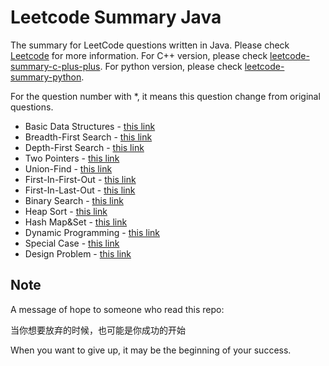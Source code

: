 # Leetcode Summary Java

The summary for LeetCode questions written in Java. Please check [Leetcode](https://leetcode.com/) for more information. For C++ version, please check [leetcode-summary-c-plus-plus](https://github.com/weikunhan/leetcode-summary-c-plus-plus). For python version, please check [leetcode-summary-python](https://github.com/weikunhan/leetcode-summary-python).

For the question number with *, it means this question change from original questions.

* Basic Data Structures - [this link](./basic_data_structures/README.md)
* Breadth-First Search - [this link](./bfs/README.md)
* Depth-First Search - [this link](./dfs/README.md)
* Two Pointers - [this link](./two_pointers/README.md)
* Union-Find - [this link](./uf/README.md)
* First-In-First-Out - [this link](./fifo/README.md)
* First-In-Last-Out - [this link](./filo/README.md)
* Binary Search - [this link](./binary_search/README.md)
* Heap Sort - [this link](./heap_sort/README.md)
* Hash Map&Set - [this link](./hash_map_set/README.md)
* Dynamic Programming - [this link](./dp/README.md)
* Special Case - [this link](./special_case/README.md)
* Design Problem - [this link](./design_problem/README.md)

## Note

A message of hope to someone who read this repo:

当你想要放弃的时候，也可能是你成功的开始

When you want to give up, it may be the beginning of your success.
